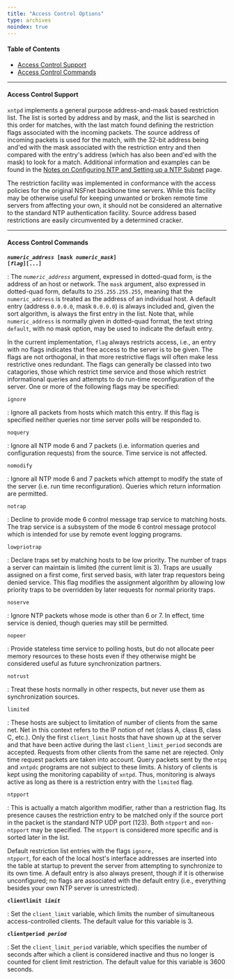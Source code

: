 ```yaml
---
title: "Access Control Options"
type: archives
noindex: true
---
```


#### Table of Contents

*  [Access Control Support](/archives/3-5.93e/accopt/#access-control-support)
*  [Access Control Commands](/archives/3-5.93e/accopt/#access-control-commands)

* * *

#### Access Control Support

<code>xntpd</code> implements a general purpose address-and-mask based restriction list. The list is sorted by address and by mask, and the list is searched in this order for matches, with the last match found defining the restriction flags associated with the incoming packets. The source address of incoming packets is used for the match, with the 32-bit address being and'ed with the mask associated with the restriction entry and then compared with the entry's address (which has also been and'ed with the mask) to look for a match. Additional information and examples can be found in the [Notes on Configuring NTP and Setting up a NTP Subnet](/archives/3-5.93e/notes/) page. 

The restriction facility was implemented in conformance with the access policies for the original NSFnet backbone time servers. While this facility may be otherwise useful for keeping unwanted or broken remote time servers from affecting your own, it should not be considered an alternative to the standard NTP authentication facility. Source address based restrictions are easily circumvented by a determined cracker. 

* * *

#### Access Control Commands

<code>**_numeric_address_ [mask _numeric_mask_] [_flag_][...]**</code>

: The <code>_numeric_address_</code> argument, expressed in dotted-quad form, is the address of an host or network. The <code>mask</code> argument, also expressed in dotted-quad form, defaults to <code>255.255.255.255</code>, meaning that the <code>numeric_address</code> is treated as the address of an individual host. A default entry (address <code>0.0.0.0</code>, mask <code>0.0.0.0</code>) is always included and, given the sort algorithm, is always the first entry in the list. Note that, while <code>numeric_address</code> is normally given in dotted-quad format, the text string <code>default</code>, with no mask option, may be used to indicate the default entry.

In the current implementation, <code>flag</code> always restricts access, i.e., an entry with no flags indicates that free access to the server is to be given. The flags are not orthogonal, in that more restrictive flags will often make less restrictive ones redundant. The flags can generally be classed into two catagories, those which restrict time service and those which restrict informational queries and attempts to do run-time reconfiguration of the server. One or more of the following flags may be specified: 

<code>ignore</code>

: Ignore all packets from hosts which match this entry. If this flag is specified neither queries nor time server polls will be responded to.

<code>noquery</code>

: Ignore all NTP mode 6 and 7 packets (i.e. information queries and configuration requests) from the source. Time service is not affected.

<code>nomodify</code>

: Ignore all NTP mode 6 and 7 packets which attempt to modify the state of the server (i.e. run time reconfiguration). Queries which return information are permitted.

<code>notrap</code>

: Decline to provide mode 6 control message trap service to matching hosts. The trap service is a subsystem of the mode 6 control message protocol which is intended for use by remote event logging programs.

<code>lowpriotrap</code>

: Declare traps set by matching hosts to be low priority. The number of traps a server can maintain is limited (the current limit is 3). Traps are usually assigned on a first come, first served basis, with later trap requestors being denied service. This flag modifies the assignment algorithm by allowing low priority traps to be overridden by later requests for normal priority traps.

<code>noserve</code>

: Ignore NTP packets whose mode is other than 6 or 7. In effect, time service is denied, though queries may still be permitted.

<code>nopeer</code>

: Provide stateless time service to polling hosts, but do not allocate peer memory resources to these hosts even if they otherwise might be considered useful as future synchronization partners.

<code>notrust</code>

: Treat these hosts normally in other respects, but never use them as synchronization sources. 

<code>limited</code>

: These hosts are subject to limitation of number of clients from the same net. Net in this context refers to the IP notion of net (class A, class B, class C, etc.). Only the first <code>client_limit</code> hosts that have shown up at the server and that have been active during the last <code>client_limit_period</code> seconds are accepted. Requests from other clients from the same net are rejected. Only time request packets are taken into account. Query packets sent by the <code>ntpq</code> and <code>xntpdc</code> programs are not subject to these limits. A history of clients is kept using the monitoring capability of <code>xntpd</code>. Thus, monitoring is always active as long as there is a restriction entry with the <code>limited</code> flag.

<code>ntpport</code>

: This is actually a match algorithm modifier, rather than a restriction flag. Its presence causes the restriction entry to be matched only if the source port in the packet is the standard NTP UDP port (123). Both <code>ntpport</code> and <code>non-ntpport</code> may be specified. The <code>ntpport</code> is considered more specific and is sorted later in the list.

Default restriction list entries with the flags <code>ignore, ntpport</code>, for each of the local host's interface addresses are inserted into the table at startup to prevent the server from attempting to synchronize to its own time. A default entry is also always present, though if it is otherwise unconfigured; no flags are associated with the default entry (i.e., everything besides your own NTP server is unrestricted).

<code>**clientlimit _limit_**</code>

: Set the <code>client_limit</code> variable, which limits the number of simultaneous access-controlled clients. The default value for this variable is 3.

<code>**clientperiod _period_**</code>

: Set the <code>client_limit_period</code> variable, which specifies the number of seconds after which a client is considered inactive and thus no longer is counted for client limit restriction. The default value for this variable is 3600 seconds.